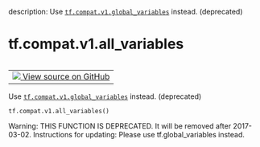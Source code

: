 description: Use <a href="../../../tf/compat/v1/global_variables.md"><code>tf.compat.v1.global_variables</code></a> instead. (deprecated)

<div itemscope itemtype="http://developers.google.com/ReferenceObject">
<meta itemprop="name" content="tf.compat.v1.all_variables" />
<meta itemprop="path" content="Stable" />
</div>

# tf.compat.v1.all_variables

<!-- Insert buttons and diff -->

<table class="tfo-notebook-buttons tfo-api nocontent" align="left">
<td>
  <a target="_blank" href="https://github.com/tensorflow/tensorflow/blob/r2.4/tensorflow/python/ops/variables.py#L3136-L3140">
    <img src="https://www.tensorflow.org/images/GitHub-Mark-32px.png" />
    View source on GitHub
  </a>
</td>
</table>



Use <a href="../../../tf/compat/v1/global_variables.md"><code>tf.compat.v1.global_variables</code></a> instead. (deprecated)

<pre class="devsite-click-to-copy prettyprint lang-py tfo-signature-link">
<code>tf.compat.v1.all_variables()
</code></pre>



<!-- Placeholder for "Used in" -->

Warning: THIS FUNCTION IS DEPRECATED. It will be removed after 2017-03-02.
Instructions for updating:
Please use tf.global_variables instead.